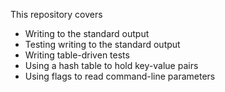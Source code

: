 This repository covers

- Writing to the standard output
- Testing writing to the standard output
- Writing table-driven tests
- Using a hash table to hold key-value pairs
- Using flags to read command-line parameters